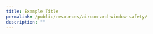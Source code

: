 ```yaml
---
title: Example Title
permalink: /public/resources/aircon-and-window-safety/
description: ""
---
```

